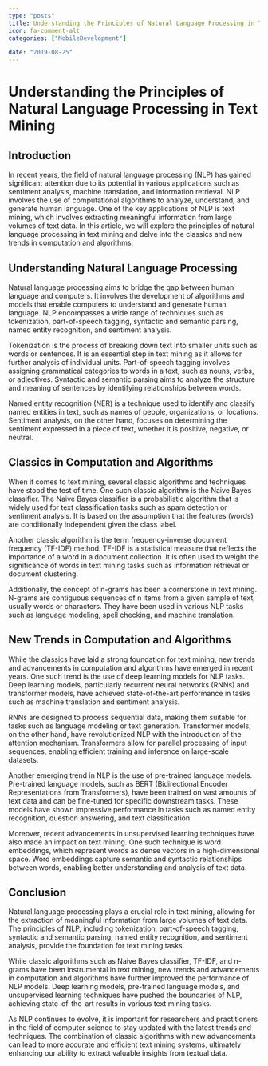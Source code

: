 ```yaml
---
type: "posts"
title: Understanding the Principles of Natural Language Processing in Text Mining
icon: fa-comment-alt
categories: ["MobileDevelopment"]

date: "2019-08-25"
---
```




# Understanding the Principles of Natural Language Processing in Text Mining

## Introduction

In recent years, the field of natural language processing (NLP) has gained significant attention due to its potential in various applications such as sentiment analysis, machine translation, and information retrieval. NLP involves the use of computational algorithms to analyze, understand, and generate human language. One of the key applications of NLP is text mining, which involves extracting meaningful information from large volumes of text data. In this article, we will explore the principles of natural language processing in text mining and delve into the classics and new trends in computation and algorithms.

## Understanding Natural Language Processing

Natural language processing aims to bridge the gap between human language and computers. It involves the development of algorithms and models that enable computers to understand and generate human language. NLP encompasses a wide range of techniques such as tokenization, part-of-speech tagging, syntactic and semantic parsing, named entity recognition, and sentiment analysis.

Tokenization is the process of breaking down text into smaller units such as words or sentences. It is an essential step in text mining as it allows for further analysis of individual units. Part-of-speech tagging involves assigning grammatical categories to words in a text, such as nouns, verbs, or adjectives. Syntactic and semantic parsing aims to analyze the structure and meaning of sentences by identifying relationships between words.

Named entity recognition (NER) is a technique used to identify and classify named entities in text, such as names of people, organizations, or locations. Sentiment analysis, on the other hand, focuses on determining the sentiment expressed in a piece of text, whether it is positive, negative, or neutral.

## Classics in Computation and Algorithms

When it comes to text mining, several classic algorithms and techniques have stood the test of time. One such classic algorithm is the Naive Bayes classifier. The Naive Bayes classifier is a probabilistic algorithm that is widely used for text classification tasks such as spam detection or sentiment analysis. It is based on the assumption that the features (words) are conditionally independent given the class label.

Another classic algorithm is the term frequency-inverse document frequency (TF-IDF) method. TF-IDF is a statistical measure that reflects the importance of a word in a document collection. It is often used to weight the significance of words in text mining tasks such as information retrieval or document clustering.

Additionally, the concept of n-grams has been a cornerstone in text mining. N-grams are contiguous sequences of n items from a given sample of text, usually words or characters. They have been used in various NLP tasks such as language modeling, spell checking, and machine translation.

## New Trends in Computation and Algorithms

While the classics have laid a strong foundation for text mining, new trends and advancements in computation and algorithms have emerged in recent years. One such trend is the use of deep learning models for NLP tasks. Deep learning models, particularly recurrent neural networks (RNNs) and transformer models, have achieved state-of-the-art performance in tasks such as machine translation and sentiment analysis.

RNNs are designed to process sequential data, making them suitable for tasks such as language modeling or text generation. Transformer models, on the other hand, have revolutionized NLP with the introduction of the attention mechanism. Transformers allow for parallel processing of input sequences, enabling efficient training and inference on large-scale datasets.

Another emerging trend in NLP is the use of pre-trained language models. Pre-trained language models, such as BERT (Bidirectional Encoder Representations from Transformers), have been trained on vast amounts of text data and can be fine-tuned for specific downstream tasks. These models have shown impressive performance in tasks such as named entity recognition, question answering, and text classification.

Moreover, recent advancements in unsupervised learning techniques have also made an impact on text mining. One such technique is word embeddings, which represent words as dense vectors in a high-dimensional space. Word embeddings capture semantic and syntactic relationships between words, enabling better understanding and analysis of text data.

## Conclusion

Natural language processing plays a crucial role in text mining, allowing for the extraction of meaningful information from large volumes of text data. The principles of NLP, including tokenization, part-of-speech tagging, syntactic and semantic parsing, named entity recognition, and sentiment analysis, provide the foundation for text mining tasks.

While classic algorithms such as Naive Bayes classifier, TF-IDF, and n-grams have been instrumental in text mining, new trends and advancements in computation and algorithms have further improved the performance of NLP models. Deep learning models, pre-trained language models, and unsupervised learning techniques have pushed the boundaries of NLP, achieving state-of-the-art results in various text mining tasks.

As NLP continues to evolve, it is important for researchers and practitioners in the field of computer science to stay updated with the latest trends and techniques. The combination of classic algorithms with new advancements can lead to more accurate and efficient text mining systems, ultimately enhancing our ability to extract valuable insights from textual data.